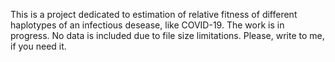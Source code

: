 This is a project dedicated to estimation of relative fitness of different haplotypes of an infectious desease, like COVID-19.
The work is in progress.
No data is included due to file size limitations. Please, write to me, if you need it.